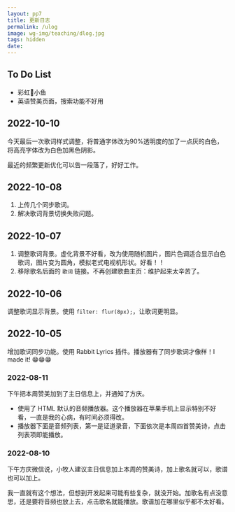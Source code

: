 ```yaml
---
layout: pp7
title: 更新日志
permalink: /ulog
image: wg-img/teaching/dlog.jpg
tags: hidden
date: 
---
```


## To Do List

-  彩虹🌈小鱼
-  英语赞美页面，搜索功能不好用

## 2022-10-10

今天最后一次歌词样式调整，将普通字体改为90%透明度的加了一点灰的白色，将高亮字体改为白色加黑色阴影。

最近的频繁更新优化可以告一段落了，好好工作。

## 2022-10-08

1.  上传几个同步歌词。
2.  解决歌词背景切换失败问题。

## 2022-10-07

1.  调整歌词背景。虚化背景不好看，改为使用随机图片，图片色调适合显示白色歌词，图片变为圆角，模拟老式电视机形状。好看！！
2.  移除歌名后面的 `歌词` 链接。不再创建歌曲主页：维护起来太辛苦了。

## 2022-10-06

调整歌词显示背景。使用 `filter: flur(8px);`，让歌词更明显。

## 2022-10-05

增加歌词同步功能。使用 Rabbit Lyrics 插件。播放器有了同步歌词才像样！I made it! 😁😁😁

### 2022-08-11

下午把本周赞美加到了主日信息上，并通知了方庆。

-  使用了 HTML 默认的音频播放器。这个播放器在苹果手机上显示特别不好看，一直是我的心病，有时间必须得改。
-  播放器下面是音频列表，第一是证道录音，下面依次是本周四首赞美诗，点击列表项即能播放。

### 2022-08-10

下午方庆微信说，小牧人建议主日信息加上本周的赞美诗，加上歌名就可以，歌谱也可以加上。

我一直就有这个想法，但想到开发起来可能有些复杂，就没开始。加歌名有点没意思，还是要将音频也放上去，点击歌名就能播放。歌谱加在哪里似乎都不太好看。